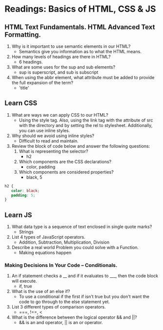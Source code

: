 # Readings: Basics of HTML, CSS & JS

## HTML Text Fundamentals. HTML Advanced Text Formatting.

1. Why is it important to use semantic elements in our HTML?
    - Semantics give you information as to what the HTML means.
2. How many levels of headings are there in HTML?
    - 6 headings.
3. What are some uses for the sup and sub elements?
    - sup is superscript, and sub is subscript
4. When using the abbr element, what attribute must be added to provide the full expansion of the term?
    - 'title'

## Learn CSS

1. What are ways we can apply CSS to our HTML?
    - Using the style tag. Also, using the link tag with the attribute of src with the directory and by setting the rel to stylesheet. Additionally, you can use inline styles.
2. Why should we avoid using inline styles?
    - Difficult to read and maintain.
3. Review the block of code below and answer the following questions:
    1. What is representing the selector?
        - h2
    2. Which components are the CSS declarations?
        - color, padding
    3. Which components are considered properties?
        - black, 5

``` css
h2 {
   color: black;
   padding: 5; 
}
```

## Learn JS

1. What data type is a sequence of text enclosed in single quote marks?
    - Strings
2. List 4 types of JavaScript operators.
    - Addition, Subtraction, Multiplication, Division 
3. Describe a real world Problem you could solve with a Function.
    - Making equations happen

### Making Decisions In Your Code – Conditionals.

1. An if statement checks a __ and if it evaluates to ___, then the code block will execute.
    - if, true
2. What is the use of an else if?
    - To use a conditional if the first if isn't true but you don't want the code to go through to the else statement yet.
3. List 3 different types of comparison operators.
    - ===, !==, <
4. What is the difference between the logical operator && and ||?
    - && is an and operator, || is an or operator.